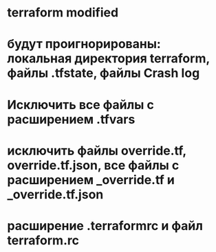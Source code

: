 # terraform modified
# будут проигнорированы: локальная директория terraform, файлы .tfstate, файлы Crash log
# Исключить все файлы с расширением .tfvars
# исключить файлы override.tf, override.tf.json, все файлы с расширением _override.tf и _override.tf.json
# расширение .terraformrc и файл terraform.rc

